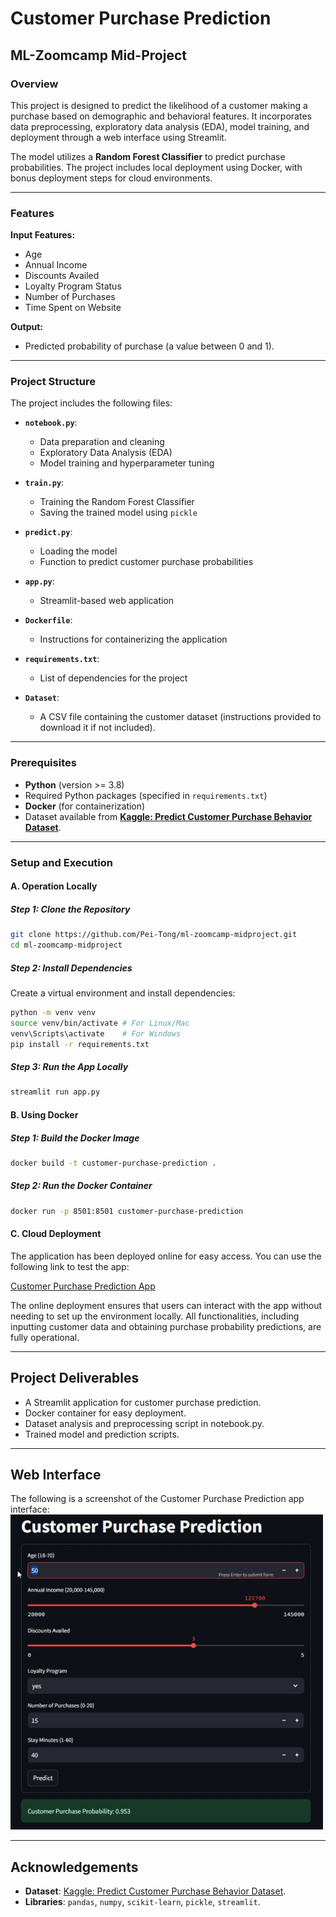 # Customer Purchase Prediction

## ML-Zoomcamp Mid-Project

### Overview
This project is designed to predict the likelihood of a customer making a purchase based on demographic and behavioral features. It incorporates data preprocessing, exploratory data analysis (EDA), model training, and deployment through a web interface using Streamlit.

The model utilizes a **Random Forest Classifier** to predict purchase probabilities. The project includes local deployment using Docker, with bonus deployment steps for cloud environments.

---

### Features

**Input Features:**
- Age
- Annual Income
- Discounts Availed
- Loyalty Program Status
- Number of Purchases
- Time Spent on Website

**Output:**
- Predicted probability of purchase (a value between 0 and 1).

---

### Project Structure
The project includes the following files:

- **`notebook.py`**:
  - Data preparation and cleaning
  - Exploratory Data Analysis (EDA)
  - Model training and hyperparameter tuning

- **`train.py`**:
  - Training the Random Forest Classifier
  - Saving the trained model using `pickle`

- **`predict.py`**:
  - Loading the model
  - Function to predict customer purchase probabilities

- **`app.py`**:
  - Streamlit-based web application

- **`Dockerfile`**:
  - Instructions for containerizing the application

- **`requirements.txt`**:
  - List of dependencies for the project

- **`Dataset`**:
  - A CSV file containing the customer dataset (instructions provided to download it if not included).

---

### Prerequisites
- **Python** (version >= 3.8)
- Required Python packages (specified in `requirements.txt`)
- **Docker** (for containerization)
- Dataset available from **[Kaggle: Predict Customer Purchase Behavior Dataset](https://www.kaggle.com/datasets/rabieelkharoua/predict-customer-purchase-behavior-dataset)**.

---

### Setup and Execution

#### A. Operation Locally
##### Step 1: Clone the Repository
```bash
git clone https://github.com/Pei-Tong/ml-zoomcamp-midproject.git
cd ml-zoomcamp-midproject
```

##### Step 2: Install Dependencies
Create a virtual environment and install dependencies:

```bash
python -m venv venv
source venv/bin/activate # For Linux/Mac
venv\Scripts\activate    # For Windows
pip install -r requirements.txt
```

##### Step 3: Run the App Locally
```bash
streamlit run app.py
```

#### B. Using Docker
##### Step 1: Build the Docker Image
```bash
docker build -t customer-purchase-prediction .
```
##### Step 2: Run the Docker Container
```bash
docker run -p 8501:8501 customer-purchase-prediction
```

#### C. Cloud Deployment
The application has been deployed online for easy access. You can use the following link to test the app:

[Customer Purchase Prediction App](https://ml-zoomcamp-midproject-b5l4yl3z3krnvfdli3wklw.streamlit.app/)

The online deployment ensures that users can interact with the app without needing to set up the environment locally. All functionalities, including inputting customer data and obtaining purchase probability predictions, are fully operational.

---

## Project Deliverables
- A Streamlit application for customer purchase prediction.
- Docker container for easy deployment.
- Dataset analysis and preprocessing script in notebook.py.
- Trained model and prediction scripts.

---

## Web Interface
The following is a screenshot of the Customer Purchase Prediction app interface:
<img src="web_interface.png" alt="App Screenshot" title="Customer Purchase Prediction App" width="500">

---

## Acknowledgements
- **Dataset**: [Kaggle: Predict Customer Purchase Behavior Dataset](https://www.kaggle.com/datasets/rabieelkharoua/predict-customer-purchase-behavior-dataset).
- **Libraries**: `pandas`, `numpy`, `scikit-learn`, `pickle`, `streamlit`.

